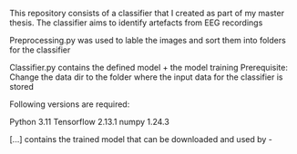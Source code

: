 This repository consists of a classifier that I created as part of my master thesis. 
The classifier aims to identify artefacts from EEG recordings

Preprocessing.py was used to lable the images and sort them into folders for the classifier

Classifier.py contains the defined model + the model training
Prerequisite: 
Change the data dir to the folder where the input data for the classifier is stored

Following versions are required:

Python 3.11
Tensorflow 2.13.1
numpy 1.24.3

[...] contains the trained model that can be downloaded and used by -
